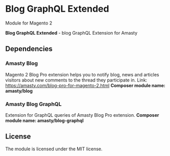 # Blog GraphQL Extended

Module for Magento 2

**Blog GraphQL Extended** - blog GraphQL Extension for Amasty

## Dependencies

### Amasty Blog

Magento 2 Blog Pro extension helps you to 
notify blog, news and articles visitors about new comments to 
the thread they participate in. Link: https://amasty.com/blog-pro-for-magento-2.html
**Composer module name: amasty/blog**

### Amasty Blog GraphQL

Extension for GraphQL queries of Amasty Blog Pro extension.
**Composer module name: amasty/blog-graphql**

## License

The module is licensed under the MIT license.

